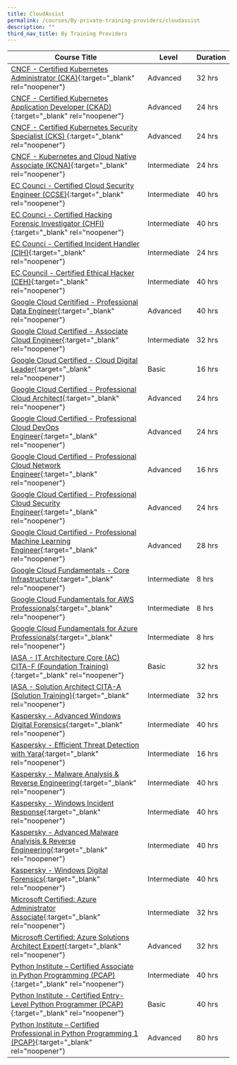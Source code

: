 ```yaml
---
title: CloudAssist
permalink: /courses/By-private-training-providers/cloudassist
description: ""
third_nav_title: By Training Providers
---
```

|Course Title  | Level | Duration |
| - | - | - |
|[CNCF - Certified Kubernetes Administrator (CKA)](https://www.cloudassistsvcs.com/certified-kubernetes-administrator-cka/){:target="_blank" rel="noopener"} |Advanced|32 hrs |
|[CNCF - Certified Kubernetes Application Developer (CKAD)](https://www.cloudassistsvcs.com/certified-kubernetes-application-developer-ckad/){:target="_blank" rel="noopener"} |Advanced|24 hrs |
|[CNCF - Certified Kubernetes Security Specialist (CKS) ](https://training.linuxfoundation.org/training/kubernetes-security-essentials-lfs260/){:target="_blank" rel="noopener"} |Advanced|24 hrs |
|[CNCF - Kubernetes and Cloud Native Associate (KCNA)](https://training.linuxfoundation.org/training/kubernetes-and-cloud-native-essentials-lfs250-kubernetes-and-cloud-native-associate-kcna-exam-bundle/){:target="_blank" rel="noopener"} |Intermediate|24 hrs |
|[EC Counci - Certified Cloud Security Engineer (CCSE)](https://iclass.eccouncil.org/certified-cloud-security-engineer-ccse/){:target="_blank" rel="noopener"} |Intermediate|40 hrs |
|[EC Counci - Certified Hacking Forensic Investigator (CHFI)](https://www.eccouncil.org/programs/computer-hacking-forensic-investigator-chfi/){:target="_blank" rel="noopener"} |Intermediate|40 hrs |
|[EC Counci - Certified Incident Handler (CIH)](https://www.eccouncil.org/programs/ec-council-certified-incident-handler-ecih/){:target="_blank" rel="noopener"} |Intermediate|24 hrs |
|[EC Council - Certified Ethical Hacker (CEH)](https://iclass.eccouncil.org/our-courses/certified-ethical-hacker-ceh/){:target="_blank" rel="noopener"} |Intermediate|40 hrs |
|[Google Cloud Ceritified - Professional Data Engineer](https://www.cloudassistsvcs.com/google-cloud-certified-professional-data-engineer-bundle/){:target="_blank" rel="noopener"} |Advanced|40 hrs |
|[Google Cloud Certified - Associate Cloud Engineer](https://www.cloudassistsvcs.com/google-cloud-certified-associate-cloud-engineer/){:target="_blank" rel="noopener"} |Intermediate|32 hrs |
|[Google Cloud Certified - Cloud Digital Leader](https://cloud.google.com/training/business#cloud-digital-leader-path){:target="_blank" rel="noopener"} |Basic|16 hrs |
|[Google Cloud Certified - Professional Cloud Architect](https://www.cloudassistsvcs.com/google-cloud-certified-professional-cloud-architect-bundle/){:target="_blank" rel="noopener"} |Advanced|24 hrs |
|[Google Cloud Certified - Professional Cloud DevOps Engineer](https://www.cloudassistsvcs.com/google-cloud-certified-professional-cloud-devops-engineer-bundle/){:target="_blank" rel="noopener"} |Advanced|24 hrs |
|[Google Cloud Certified - Professional Cloud Network Engineer](https://www.cloudassistsvcs.com/google-cloud-certified-professional-cloud-network-engineer-bundle/){:target="_blank" rel="noopener"} |Advanced|16 hrs |
|[Google Cloud Certified - Professional Cloud Security Engineer](https://www.cloudassistsvcs.com/google-cloud-certified-professional-cloud-security-engineer-bundle/){:target="_blank" rel="noopener"} |Advanced|24 hrs |
|[Google Cloud Certified - Professional Machine Learning Engineer](https://cloud.google.com/training/machinelearning-ai#data-scientist-learning-path){:target="_blank" rel="noopener"} |Advanced|28 hrs |
|[Google Cloud Fundamentals - Core Infrastructure](https://www.cloudassistsvcs.com/google-cloud-certified-associate-cloud-engineer/){:target="_blank" rel="noopener"} |Intermediate|8 hrs |
|[Google Cloud Fundamentals for AWS Professionals](https://www.cloudassistsvcs.com/google-cloud-fundamentals-for-aws-professionals/){:target="_blank" rel="noopener"} |Intermediate|8 hrs |
|[Google Cloud Fundamentals for Azure Professionals](https://www.cloudassistsvcs.com/google-cloud-fundamentals-for-azure-professionals/){:target="_blank" rel="noopener"} |Intermediate|8 hrs |
|[IASA - IT Architecture Core (AC) CITA-F (Foundation Training)](https://iasaglobal.org/Public/Learn/Course-Offerings/Certified-IT-Architect---Foundation.aspx){:target="_blank" rel="noopener"} |Basic|32 hrs |
|[IASA - Solution Architect CITA-A (Solution Training)](https://iasaglobal.org/Public/Learn/Course-Offerings/Certified%20IT%20Architect%20%E2%80%93%20Associate.aspx){:target="_blank" rel="noopener"} |Intermediate|32 hrs |
|[Kaspersky  - Advanced Windows Digital Forensics](https://xtraining.kaspersky.com/){:target="_blank" rel="noopener"} |Intermediate|40 hrs |
|[Kaspersky  - Efficient Threat Detection with Yara](https://xtraining.kaspersky.com/){:target="_blank" rel="noopener"} |Intermediate|16 hrs |
|[Kaspersky  - Malware Analysis & Reverse Engineering](https://xtraining.kaspersky.com/){:target="_blank" rel="noopener"} |Intermediate|40 hrs |
|[Kaspersky  - Windows Incident Response](https://xtraining.kaspersky.com/){:target="_blank" rel="noopener"} |Intermediate|40 hrs |
|[Kaspersky - Advanced Malware Analyisis & Reverse Engineering](https://xtraining.kaspersky.com/){:target="_blank" rel="noopener"} |Intermediate|40 hrs |
|[Kaspersky - Windows Digital Forensics](https://xtraining.kaspersky.com/){:target="_blank" rel="noopener"} |Intermediate|40 hrs |
|[Microsoft Certified: Azure Administrator Associate](https://docs.microsoft.com/en-gb/learn/certifications/courses/az-104t00){:target="_blank" rel="noopener"} |Intermediate|32 hrs |
|[Microsoft Certified: Azure Solutions Architect Expert](https://docs.microsoft.com/en-us/learn/certifications/courses/az-305t00){:target="_blank" rel="noopener"} |Advanced|32 hrs |
|[Python Institute – Certified Associate in Python Programming (PCAP)](https://edube.org/study/pe2){:target="_blank" rel="noopener"} |Intermediate|40 hrs |
|[Python Institute - Certified Entry-Level Python Programmer (PCAP)](https://edube.org/study/pe1){:target="_blank" rel="noopener"} |Basic|40 hrs |
|[Python Institute – Certified Professional in Python Programming 1 (PCAP)](https://edube.org/study/pcpp1-1){:target="_blank" rel="noopener"} |Advanced|80 hrs |